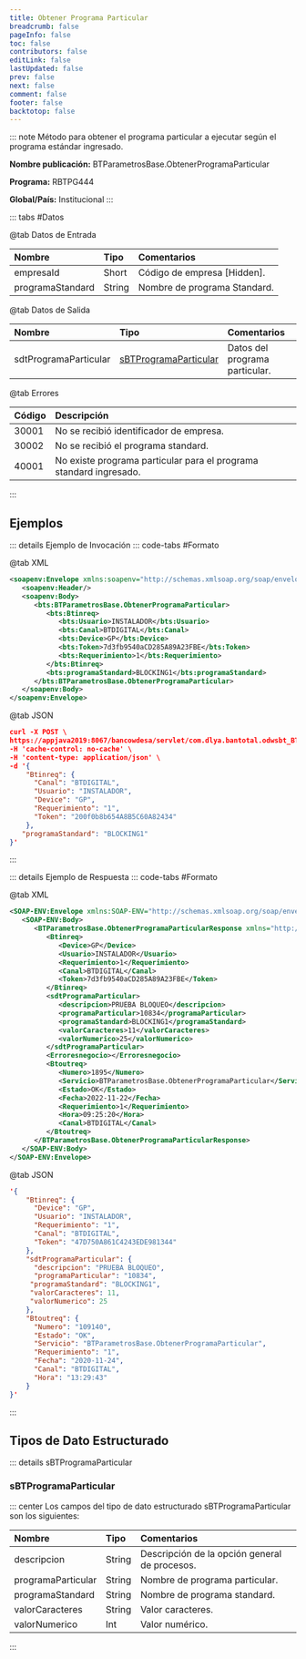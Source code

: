 ```yaml
---
title: Obtener Programa Particular
breadcrumb: false
pageInfo: false
toc: false
contributors: false
editLink: false
lastUpdated: false
prev: false
next: false
comment: false
footer: false
backtotop: false
---
```


<!-- ABRE DATOS DEL MÉTODO -->
::: note Método para obtener el programa particular a ejecutar según el programa estándar ingresado.

**Nombre publicación:** BTParametrosBase.ObtenerProgramaParticular

**Programa:** RBTPG444

**Global/País:** Institucional
:::
<!-- CIERRA DATOS DEL MÉTODO -->

<!-- ABRE TABLA DE DATOS -->
::: tabs #Datos 

@tab Datos de Entrada

Nombre | Tipo | Comentarios
:--------- | :--------- | :---------
empresaId | Short | Código de empresa [Hidden].
programaStandard | String | Nombre de programa Standard.

@tab Datos de Salida

Nombre | Tipo | Comentarios
:--------- | :----------- | :-----------
sdtProgramaParticular | [sBTProgramaParticular](#sbtprogramaparticular) | Datos del programa particular.

@tab Errores

Código | Descripción
:--------- | :-----------
30001 | No se recibió identificador de empresa.
30002 | No se recibió el programa standard.
40001 | No existe programa particular para el programa standard ingresado.
::: 
<!-- CIERRA TABLA DE DATOS -->

## **Ejemplos**

<!-- ABRE EJEMPLO DE INVOCACIÓN -->
::: details Ejemplo de Invocación 
::: code-tabs #Formato

@tab XML
```xml
<soapenv:Envelope xmlns:soapenv="http://schemas.xmlsoap.org/soap/envelope/" xmlns:bts="http://uy.com.dlya.bantotal/BTSOA/">
   <soapenv:Header/>
   <soapenv:Body>
      <bts:BTParametrosBase.ObtenerProgramaParticular>
         <bts:Btinreq>
            <bts:Usuario>INSTALADOR</bts:Usuario>
            <bts:Canal>BTDIGITAL</bts:Canal>
            <bts:Device>GP</bts:Device>
            <bts:Token>7d3fb9540aCD285A89A23FBE</bts:Token>
            <bts:Requerimiento>1</bts:Requerimiento>
         </bts:Btinreq>
         <bts:programaStandard>BLOCKING1</bts:programaStandard>
      </bts:BTParametrosBase.ObtenerProgramaParticular>
   </soapenv:Body>
</soapenv:Envelope>
```

@tab JSON
```json
curl -X POST \
https://appjava2019:8067/bancowdesa/servlet/com.dlya.bantotal.odwsbt_BTParametrosBase_v1?ObtenerProgramaParticular \
-H 'cache-control: no-cache' \
-H 'content-type: application/json' \
-d '{
    "Btinreq": {
      "Canal": "BTDIGITAL",
      "Usuario": "INSTALADOR",
      "Device": "GP",
      "Requerimiento": "1",
      "Token": "200f0b8b654A8B5C60A82434"
    },
   "programaStandard": "BLOCKING1"
}'
```
:::
<!-- CIERRA EJEMPLO DE INVOCACIÓN -->

<!-- ABRE EJEMPLO DE RESPUESTA -->
::: details Ejemplo de Respuesta 
::: code-tabs #Formato

@tab XML
```xml
<SOAP-ENV:Envelope xmlns:SOAP-ENV="http://schemas.xmlsoap.org/soap/envelope/" xmlns:xsd="http://www.w3.org/2001/XMLSchema" xmlns:SOAP-ENC="http://schemas.xmlsoap.org/soap/encoding/" xmlns:xsi="http://www.w3.org/2001/XMLSchema-instance">
   <SOAP-ENV:Body>
      <BTParametrosBase.ObtenerProgramaParticularResponse xmlns="http://uy.com.dlya.bantotal/BTSOA/">
         <Btinreq>
            <Device>GP</Device>
            <Usuario>INSTALADOR</Usuario>
            <Requerimiento>1</Requerimiento>
            <Canal>BTDIGITAL</Canal>
            <Token>7d3fb9540aCD285A89A23FBE</Token>
         </Btinreq>
         <sdtProgramaParticular>
            <descripcion>PRUEBA BLOQUEO</descripcion>
            <programaParticular>10834</programaParticular>
            <programaStandard>BLOCKING1</programaStandard>
            <valorCaracteres>11</valorCaracteres>
            <valorNumerico>25</valorNumerico>
         </sdtProgramaParticular>
         <Erroresnegocio></Erroresnegocio>
         <Btoutreq>
            <Numero>1895</Numero>
            <Servicio>BTParametrosBase.ObtenerProgramaParticular</Servicio>
            <Estado>OK</Estado>
            <Fecha>2022-11-22</Fecha>
            <Requerimiento>1</Requerimiento>
            <Hora>09:25:20</Hora>
            <Canal>BTDIGITAL</Canal>
         </Btoutreq>
      </BTParametrosBase.ObtenerProgramaParticularResponse>
   </SOAP-ENV:Body>
</SOAP-ENV:Envelope>
```

@tab JSON
```json
'{
    "Btinreq": {
	  "Device": "GP",
	  "Usuario": "INSTALADOR",
	  "Requerimiento": "1",
	  "Canal": "BTDIGITAL",
	  "Token": "47D750A861C4243EDE981344"
	},
	"sdtProgramaParticular": {
	  "descripcion": "PRUEBA BLOQUEO",
	  "programaParticular": "10834",
     "programaStandard": "BLOCKING1",
     "valorCaracteres": 11,
     "valorNumerico": 25
	},
	"Btoutreq": {
	  "Numero": "109140",
	  "Estado": "OK",
	  "Servicio": "BTParametrosBase.ObtenerProgramaParticular",
	  "Requerimiento": "1",
	  "Fecha": "2020-11-24",
	  "Canal": "BTDIGITAL",
	  "Hora": "13:29:43"
	}
}'
```
:::
<!-- CIERRA EJEMPLO DE RESPUESTA -->

## **Tipos de Dato Estructurado**

<!-- ABRE SDT -->
::: details sBTProgramaParticular  

### sBTProgramaParticular

::: center 
Los campos del tipo de dato estructurado sBTProgramaParticular son los siguientes: 

Nombre | Tipo | Comentarios 
:--------- | :----------- | :----------- 
descripcion | String | Descripción de la opción general de procesos. 
programaParticular | String | Nombre de programa particular. 
programaStandard | String | Nombre de programa standard. 
valorCaracteres | String | Valor caracteres. 
valorNumerico | Int | Valor numérico. 
:::
<!-- CIERRA SDT -->